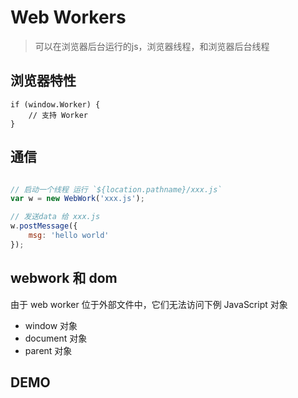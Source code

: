 # Web Workers
> 可以在浏览器后台运行的js，浏览器线程，和浏览器后台线程

## **浏览器特性**

```
if (window.Worker) {
    // 支持 Worker
}
```
## 通信

```javascript

// 启动一个线程 运行 `${location.pathname}/xxx.js`
var w = new WebWork('xxx.js');

// 发送data 给 xxx.js
w.postMessage({
    msg: 'hello world'
}); 
```

## webwork 和 dom
由于 web worker 位于外部文件中，它们无法访问下例 JavaScript 对象
- window 对象
- document 对象
- parent 对象



## DEMO


```

```